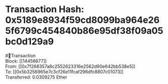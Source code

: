
Transaction Hash: 0x5189e8934f59cd8099ba964e265f6799c454840b86e95df38f09a05bc0d129a9
====================================================================================
  
#💸Transaction  
Block: [[14456677]]  
From: [[0x7f268357a8c2552623316e2562d90e642bb538e5]]  
To: [[0x5b3256965e7c3cf26e11fcaf296dfc8807c01073]]  
Transferred: 0.0309275 Ether